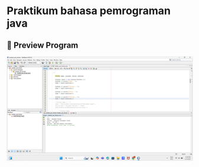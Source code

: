 # Praktikum bahasa pemrograman java
## **📌 Preview Program**

![alt_text](https://github.com/fardan23/pts_pbo_XRPL1/blob/main/pts_biodata.png?raw=true)
